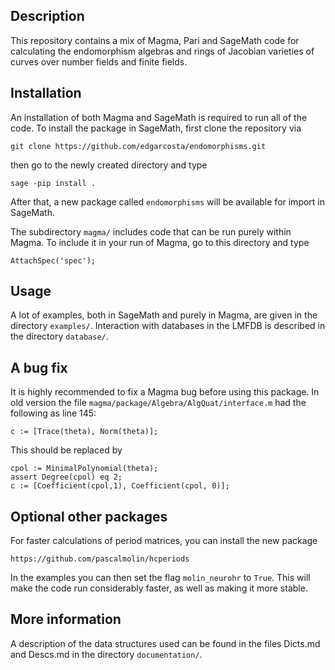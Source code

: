 Description
-----------

This repository contains a mix of Magma, Pari and SageMath code for calculating the endomorphism algebras and rings of Jacobian varieties of curves over number fields and finite fields.

Installation
------------

An installation of both Magma and SageMath is required to run all of the code. To install the package in SageMath, first clone the repository via
```
git clone https://github.com/edgarcosta/endomorphisms.git
```
then go to the newly created directory and type
```
sage -pip install .
```
After that, a new package called `endomorphisms` will be available for import in SageMath.

The subdirectory `magma/` includes code that can be run purely within Magma. To include it in your run of Magma, go to this directory and type
```
AttachSpec('spec');
```

Usage
-----

A lot of examples, both in SageMath and purely in Magma, are given in the directory `examples/`. Interaction with databases in the LMFDB is described in the directory `database/`.

A bug fix
---------

It is highly recommended to fix a Magma bug before using this package. In old version the file `magma/package/Algebra/AlgQuat/interface.m` had the following as line 145:
```
c := [Trace(theta), Norm(theta)];
```
This should be replaced by
```
cpol := MinimalPolynomial(theta);  
assert Degree(cpol) eq 2;  
c := [Coefficient(cpol,1), Coefficient(cpol, 0)];
```

Optional other packages
-----------------------

For faster calculations of period matrices, you can install the new package
```
https://github.com/pascalmolin/hcperiods
```
In the examples you can then set the flag `molin_neurohr` to `True`. This will make the code run considerably faster, as well as making it more stable.

More information
----------------

A description of the data structures used can be found in the files Dicts.md and Descs.md in the directory `documentation/`.
